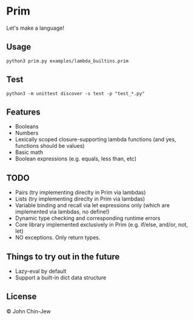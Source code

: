 # Prim

Let's make a language!

## Usage

```
python3 prim.py examples/lambda_builtins.prim
```

## Test

```
python3 -m unittest discover -s test -p "test_*.py"
```

## Features

- Booleans
- Numbers
- Lexically scoped closure-supporting lambda functions (and yes, functions should be values)
- Basic math
- Boolean expressions (e.g. equals, less than, etc)

## TODO

- Pairs (try implementing direclty in Prim via lambdas)
- Lists (try implementing direclty in Prim via lambdas)
- Variable binding and recall via let expressions only (which are implemented via lambdas, no define!)
- Dynamic type checking and corresponding runtime errors
- Core library implemented exclusively in Prim (e.g. if/else, and/or, not, let)
- NO exceptions. Only return types.

## Things to try out in the future

- Lazy-eval by default
- Support a built-in dict data structure

## License

© John Chin-Jew
